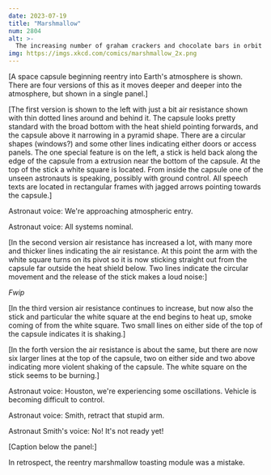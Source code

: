 ```yaml
---
date: 2023-07-19
title: "Marshmallow"
num: 2804
alt: >-
  The increasing number of graham crackers and chocolate bars in orbit has created a growing risk of Kessler s'mores.
img: https://imgs.xkcd.com/comics/marshmallow_2x.png
---
```

[A space capsule beginning reentry into Earth's atmosphere is shown. There are four versions of this as it moves deeper and deeper into the atmosphere, but shown in a single panel.]

[The first version is shown to the left with just a bit air resistance shown with thin dotted lines around and behind it. The capsule looks pretty standard with the broad bottom with the heat shield pointing forwards, and the capsule above it narrowing in a pyramid shape. There are a circular shapes (windows?) and some other lines indicating either doors or access panels. The one special feature is on the left, a stick is held back along the edge of the capsule from a extrusion near the bottom of the capsule. At the top of the stick a white square is located. From inside the capsule one of the unseen astronauts is speaking, possibly with ground control. All speech texts are located in rectangular frames with jagged arrows pointing towards the capsule.]

Astronaut voice: We're approaching atmospheric entry.

Astronaut voice: All systems nominal.

[In the second version air resistance has increased a lot, with many more and thicker lines indicating the air resistance. At this point the arm with the white square turns on its pivot so it is now sticking straight out from the capsule far outside the heat shield below. Two lines indicate the circular movement and the release of the stick makes a loud noise:]

*Fwip*

[In the third version air resistance continues to increase, but now also the stick and particular the white square at the end begins to heat up, smoke coming of from the white square. Two small lines on either side of the top of the capsule indicates it is shaking.]

[In the forth version the air resistance is about the same, but there are now six larger lines at the top of the capsule, two on either side and two above indicating more violent shaking of the capsule. The white square on the stick seems to be burning.]

Astronaut voice: Houston, we're experiencing some oscillations. Vehicle is becoming difficult to control.

Astronaut voice: Smith, retract that stupid arm.

Astronaut Smith's voice: No! It's not ready yet!

[Caption below the panel:]

In retrospect, the reentry marshmallow toasting module was a mistake.